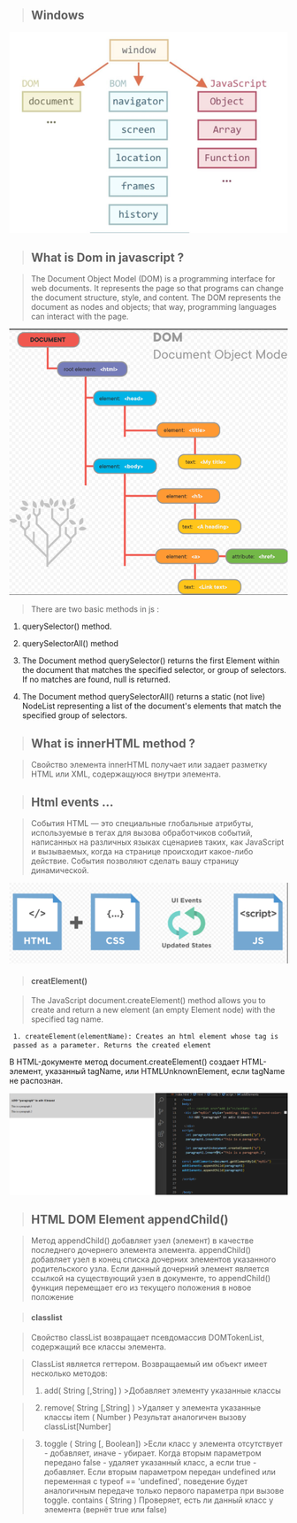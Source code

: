 > ## Windows

 ![](/images/Rectangle%208.png)

> ## What is Dom in javascript ?

 >The Document Object Model (DOM) is a programming interface for web documents. It represents the page so that programs can change the document structure, style, and content. The DOM represents the document as nodes and objects; that way, programming languages can interact with the page.

  ![](/images/Screenshot_6.png)

> There are two basic methods in js :

 1. querySelector() method.
 2. querySelectorAll() method 

1. The Document method querySelector() returns the first Element within the document that matches the specified selector, or group of selectors. If no matches are found, null is returned.

2. The Document method querySelectorAll() returns a static (not live) NodeList representing a list of the document's elements that match the specified group of selectors.

> ## What is innerHTML method ?

 > Свойство элемента innerHTML получает или задает разметку HTML или XML, содержащуюся внутри элемента.


>## Html events …

 >События HTML — это специальные глобальные атрибуты, используемые в тегах для вызова обработчиков событий, написанных на различных языках сценариев таких, как JavaScript и вызываемых, когда на странице происходит какое-либо действие. События позволяют сделать вашу страницу динамической.

 ![](/images/Screenshot_9.png)

 >#### creatElement() 

  >The JavaScript document.createElement() method allows you to create and return a 
    new element (an empty Element node) with the specified tag name.

     1. createElement(elementName): Creates an html element whose tag is
     passed as a parameter. Returns the created element

  В HTML-документе метод document.createElement() создает HTML-элемент, указанный tagName, или HTMLUnknownElement, если tagName не распознан.

![](/images/Screenshot_10.png)

> ## HTML DOM Element appendChild()

> Метод appendChild() добавляет узел (элемент) в качестве последнего
дочернего элемента элемента.
appendChild() добавляет узел в конец списка дочерних элементов
указанного родительского узла. Если данный дочерний элемент является ссылкой на
существующий узел в документе, то appendChild() 
функция перемещает его из текущего положения в новое положение

> #### classlist

 >Свойство classList возвращает псевдомассив DOMTokenList, содержащий все классы элемента.

   >ClassList является геттером. Возвращаемый им объект имеет несколько методов:
   >1. add( String [,String] )
     >Добавляет элементу указанные классы
  
   >2. remove( String [,String] ) 
     >Удаляет у элемента указанные классы item ( Number ) Результат аналогичен вызову сlassList[Number]
   
   >3. toggle ( String [, Boolean]) 
     >Если класс у элемента отсутствует - добавляет, иначе - убирает. Когда вторым параметром передано false - удаляет указанный класс, а если true - добавляет. Если вторым параметром передан undefined или переменная с typeof == 'undefined', поведение будет аналогичным передаче только первого параметра при вызове toggle. contains ( String ) Проверяет, есть ли данный класс у элемента (вернёт true или false)